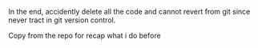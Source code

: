 In the end, accidently delete all the code and cannot revert from git since never tract in git version control.

Copy from the repo for recap what i do before